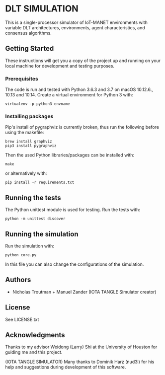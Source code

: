 # DLT SIMULATION

This is a single-processor simulator of IoT-MANET environments with variable DLT architectures, environments, agent characteristics, and consensus algorithms.

## Getting Started

These instructions will get you a copy of the project up and running on your local machine for development and testing purposes.

### Prerequisites

The code is run and tested with Python 3.6.3 and 3.7 on macOS 10.12.6., 10.13 and 10.14.
Create a virtual environment for Python 3 with:

```
virtualenv -p python3 envname
```

### Installing packages

Pip's install of pygraphviz is currently broken, thus run the following before using the makefile:

```
brew install graphviz
pip3 install pygraphviz
```

Then the used Python libraries/packages can be installed with:

```
make
```

or alternatively with:

```
pip install -r requirements.txt
```

## Running the tests

The Python unittest module is used for testing.
Run the tests with:

```
python -m unittest discover
```

## Running the simulation

Run the simulation with:

```
python core.py
```

In this file you can also change the configurations of the simulation.

## Authors

* Nicholas Troutman + Manuel Zander (IOTA TANGLE Simulator creator)

## License

See LICENSE.txt

## Acknowledgments

Thanks to my advisor Weidong (Larry) Shi at the University of Houston for guiding me and this project.

(IOTA TANGLE SIMULATOR) Many thanks to Dominik Harz (nud3l) for his help and suggestions during development of this software.
